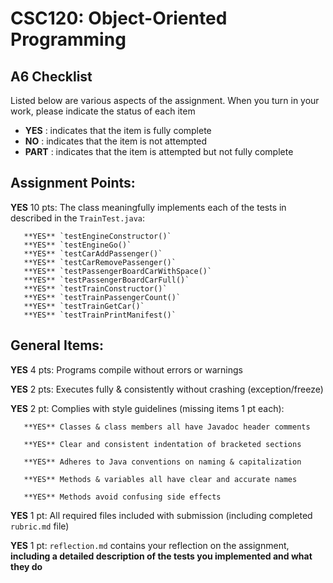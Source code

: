 # CSC120: Object-Oriented Programming
## A6 Checklist

Listed below are various aspects of the assignment.  When you turn in your work, please indicate the status of each item

- **YES** : indicates that the item is fully complete
- **NO** : indicates that the item is not attempted
- **PART** : indicates that the item is attempted but not fully complete


## Assignment Points:

 **YES** 10 pts: The class meaningfully implements each of the tests in described in the `TrainTest.java`:

       **YES** `testEngineConstructor()`
       **YES** `testEngineGo()`
       **YES** `testCarAddPassenger()`
       **YES** `testCarRemovePassenger()`
       **YES** `testPassengerBoardCarWithSpace()`
       **YES** `testPassengerBoardCarFull()`
       **YES** `testTrainConstructor()`
       **YES** `testTrainPassengerCount()`
       **YES** `testTrainGetCar()`
       **YES** `testTrainPrintManifest()`

## General Items:

 **YES** 4 pts: Programs compile without errors or warnings

 **YES** 2 pts: Executes fully & consistently without crashing (exception/freeze)

 **YES** 2 pt: Complies with style guidelines (missing items 1 pt each):

       **YES** Classes & class members all have Javadoc header comments

       **YES** Clear and consistent indentation of bracketed sections

       **YES** Adheres to Java conventions on naming & capitalization

       **YES** Methods & variables all have clear and accurate names

       **YES** Methods avoid confusing side effects

 **YES** 1 pt: All required files included with submission (including completed `rubric.md` file)

 **YES** 1 pt: `reflection.md` contains your reflection on the assignment, **including a detailed description of the tests you implemented and what they do**
